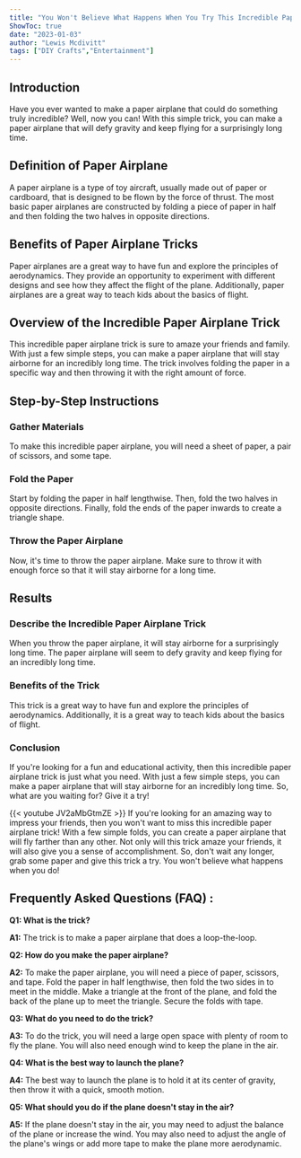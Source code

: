 ```yaml
---
title: "You Won't Believe What Happens When You Try This Incredible Paper Airplane Trick!"
ShowToc: true 
date: "2023-01-03"
author: "Lewis Mcdivitt" 
tags: ["DIY Crafts","Entertainment"]
---
```

## Introduction

Have you ever wanted to make a paper airplane that could do something truly incredible? Well, now you can! With this simple trick, you can make a paper airplane that will defy gravity and keep flying for a surprisingly long time. 

## Definition of Paper Airplane

A paper airplane is a type of toy aircraft, usually made out of paper or cardboard, that is designed to be flown by the force of thrust. The most basic paper airplanes are constructed by folding a piece of paper in half and then folding the two halves in opposite directions.

## Benefits of Paper Airplane Tricks

Paper airplanes are a great way to have fun and explore the principles of aerodynamics. They provide an opportunity to experiment with different designs and see how they affect the flight of the plane. Additionally, paper airplanes are a great way to teach kids about the basics of flight.

## Overview of the Incredible Paper Airplane Trick

This incredible paper airplane trick is sure to amaze your friends and family. With just a few simple steps, you can make a paper airplane that will stay airborne for an incredibly long time. The trick involves folding the paper in a specific way and then throwing it with the right amount of force.

## Step-by-Step Instructions

### Gather Materials

To make this incredible paper airplane, you will need a sheet of paper, a pair of scissors, and some tape.

### Fold the Paper

Start by folding the paper in half lengthwise. Then, fold the two halves in opposite directions. Finally, fold the ends of the paper inwards to create a triangle shape.

### Throw the Paper Airplane

Now, it's time to throw the paper airplane. Make sure to throw it with enough force so that it will stay airborne for a long time.

## Results

### Describe the Incredible Paper Airplane Trick

When you throw the paper airplane, it will stay airborne for a surprisingly long time. The paper airplane will seem to defy gravity and keep flying for an incredibly long time. 

### Benefits of the Trick

This trick is a great way to have fun and explore the principles of aerodynamics. Additionally, it is a great way to teach kids about the basics of flight.

### Conclusion

If you're looking for a fun and educational activity, then this incredible paper airplane trick is just what you need. With just a few simple steps, you can make a paper airplane that will stay airborne for an incredibly long time. So, what are you waiting for? Give it a try!

{{< youtube JV2aMbGtmZE >}} 
If you're looking for an amazing way to impress your friends, then you won't want to miss this incredible paper airplane trick! With a few simple folds, you can create a paper airplane that will fly farther than any other. Not only will this trick amaze your friends, it will also give you a sense of accomplishment. So, don't wait any longer, grab some paper and give this trick a try. You won't believe what happens when you do!

## Frequently Asked Questions (FAQ) :
**Q1: What is the trick?**

**A1:** The trick is to make a paper airplane that does a loop-the-loop.

**Q2: How do you make the paper airplane?**

**A2:** To make the paper airplane, you will need a piece of paper, scissors, and tape. Fold the paper in half lengthwise, then fold the two sides in to meet in the middle. Make a triangle at the front of the plane, and fold the back of the plane up to meet the triangle. Secure the folds with tape.

**Q3: What do you need to do the trick?**

**A3:** To do the trick, you will need a large open space with plenty of room to fly the plane. You will also need enough wind to keep the plane in the air.

**Q4: What is the best way to launch the plane?**

**A4:** The best way to launch the plane is to hold it at its center of gravity, then throw it with a quick, smooth motion.

**Q5: What should you do if the plane doesn't stay in the air?**

**A5:** If the plane doesn't stay in the air, you may need to adjust the balance of the plane or increase the wind. You may also need to adjust the angle of the plane's wings or add more tape to make the plane more aerodynamic.





